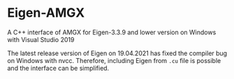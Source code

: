 # Eigen-AMGX
A C++ interface of AMGX for Eigen-3.3.9 and lower version on Windows with Visual Studio 2019

The latest release version of Eigen on 19.04.2021 has fixed the compiler bug on Windows with nvcc. Therefore, including Eigen from `.cu` file is possible and the interface can be simplified. 
